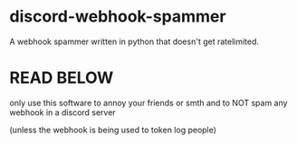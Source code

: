 # discord-webhook-spammer
A webhook spammer written in python that doesn't get ratelimited.
# READ BELOW
only use this software to annoy your friends or smth and to NOT spam any webhook in a discord server

(unless the webhook is being used to token log people)
